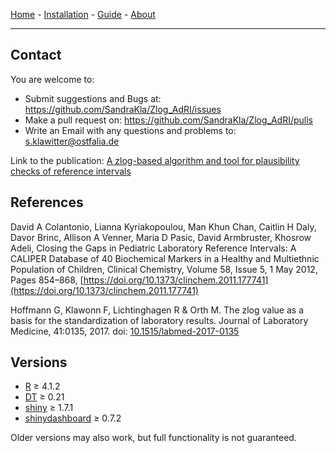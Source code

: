 [Home](./index.md) - [Installation](./install.md) - [Guide](./guide.md) - [About](./about.md)

---

## Contact

You are welcome to:
- Submit suggestions and Bugs at: https://github.com/SandraKla/Zlog_AdRI/issues
- Make a pull request on: https://github.com/SandraKla/Zlog_AdRI/pulls
- Write an Email with any questions and problems to: s.klawitter@ostfalia.de

Link to the publication: [A zlog-based algorithm and tool for plausibility checks of reference intervals](https://www.degruyter.com/document/doi/10.1515/cclm-2022-0688/html)

## References

David A Colantonio, Lianna Kyriakopoulou, Man Khun Chan, Caitlin H Daly, Davor Brinc, Allison A Venner, Maria D Pasic, David Armbruster, Khosrow Adeli, Closing the Gaps in Pediatric Laboratory Reference Intervals: A CALIPER Database of 40 Biochemical Markers in a Healthy and Multiethnic Population of Children, Clinical Chemistry, Volume 58, Issue 5, 1 May 2012, Pages 854–868, [https://doi.org/10.1373/clinchem.2011.177741](https://doi.org/10.1373/clinchem.2011.177741)

Hoffmann G, Klawonn F, Lichtinghagen R & Orth M. The zlog value as a basis for the standardization of laboratory results. Journal of Laboratory Medicine, 41:0135, 2017. doi: [10.1515/labmed-2017-0135](https://doi.org/10.1515/labmed-2017-0135)

## Versions 

* [R](https://www.r-project.org) ≥ 4.1.2
* [DT](https://cran.r-project.org/web/packages/DT/index.html) ≥ 0.21
* [shiny](https://cran.r-project.org/web/packages/shiny/index.html) ≥ 1.7.1
* [shinydashboard](https://cran.r-project.org/web/packages/shinydashboard/index.html) ≥ 0.7.2

Older versions may also work, but full functionality is not guaranteed.
